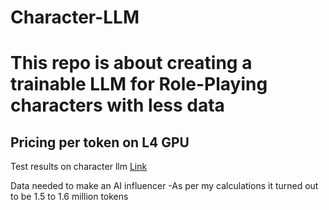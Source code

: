 # Character-LLM

# This repo is about creating a trainable LLM for Role-Playing characters with less data 

## Pricing per token on L4 GPU 


Test results on character llm [Link](https://github.com/choosewhatulike/trainable-agents?tab=readme-ov-file)

Data needed to make an AI influencer -As per my calculations it turned out to be 1.5 to 1.6 million tokens
